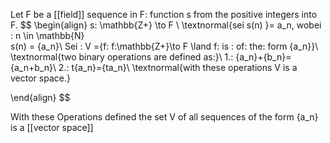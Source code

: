 Let F be a [[field]] 
sequence in F: function s from the positive integers into F.
$$
\begin{align}
s: \mathbb{Z+} \to F \\
\textnormal{sei s(n) }= a_n, wobei \: n \in \mathbb{N}  
s(n) = \{a_n\}\\
Sei \: V =\{f: f:\mathbb{Z+}\to F \land f\: is \: of\: the\: form \{a_n\}\}\\
\textnormal{two binary operations are defined as:}\\
1.: \{a_n\}+\{b_n\}=\{a_n+b_n\}\\
2.: t\{a_n\}=\{ta_n\}\\
\textnormal{with these operations V is a  vector space.}

\end{align}
$$

With these Operations defined the set V of all sequences of the form {a_n} is a [[vector space]]
